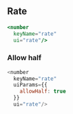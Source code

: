 ## Rate

```jsx
<number
  keyName="rate"
  ui="rate"/>
```

### Allow half

```js
<number
  keyName="rate"
  uiParams={{
    allowHalf: true
  }}
  ui="rate"/>
```